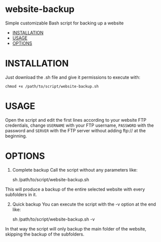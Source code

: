 # website-backup
Simple customizable Bash script for backing up a website

- [INSTALLATION](#installation)
- [USAGE](#usage)
- [OPTIONS](#options)

# INSTALLATION

Just download the .sh file and give it permissions to execute with:

    chmod +x /path/to/script/website-backup.sh

# USAGE

Open the script and edit the first lines according to your website FTP credentials, change `USERNAME` with your FTP username, `PASSWORD` with the password and `SERVER` with the FTP server without adding ftp:// at the beginning.


# OPTIONS

1. Complete backup
Call the script without any parameters like:

    sh /path/to/script/website-backup.sh
    
This will produce a backup of the entire selected website with every subfolders in it.

2. Quick backup
You can execute the script with the -v option at the end like:

    sh /path/to/script/website-backup.sh -v
    
In that way the script will only backup the main folder of the website, skipping the backup of the subfolders.
